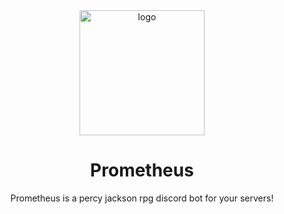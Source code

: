 <div align="center">

  <img src="https://github.com/OzgeKocaoglu/prometheus/blob/master/icons/icon.png" alt="logo" width="200" height="auto" />
  <h1>Prometheus</h1>
  
  <p>
    Prometheus is a percy jackson rpg discord bot for your servers!
  </p>
